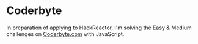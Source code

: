 # Coderbyte
In preparation of applying to HackReactor, I'm solving the Easy & Medium challenges on [Coderbyte.com](http://www.coderbyte.com) with JavaScript.
